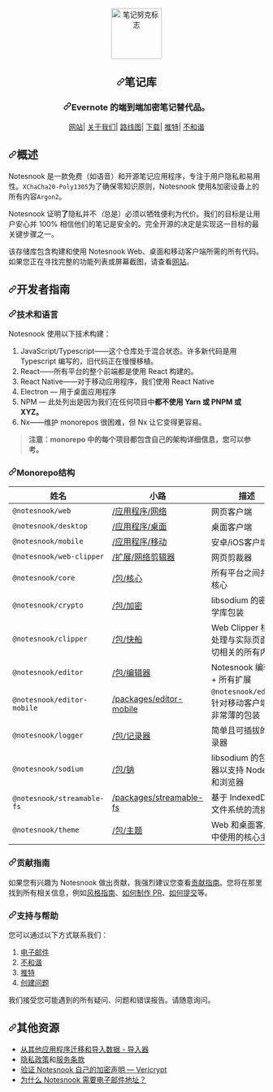 <div class="Box-sc-g0xbh4-0 bJMeLZ js-snippet-clipboard-copy-unpositioned" data-hpc="true"><article class="markdown-body entry-content container-lg" itemprop="text"><p align="center" dir="auto">
<a target="_blank" rel="noopener noreferrer" href="/streetwriters/notesnook/blob/master/resources/icon.png"><img src="/streetwriters/notesnook/raw/master/resources/icon.png" alt="笔记努克标志" width="100" style="max-width: 100%;"></a>
</p>
<h1 align="center" tabindex="-1" dir="auto"><a id="user-content-notesnook" class="anchor" aria-hidden="true" tabindex="-1" href="#notesnook"><svg class="octicon octicon-link" viewBox="0 0 16 16" version="1.1" width="16" height="16" aria-hidden="true"><path d="m7.775 3.275 1.25-1.25a3.5 3.5 0 1 1 4.95 4.95l-2.5 2.5a3.5 3.5 0 0 1-4.95 0 .751.751 0 0 1 .018-1.042.751.751 0 0 1 1.042-.018 1.998 1.998 0 0 0 2.83 0l2.5-2.5a2.002 2.002 0 0 0-2.83-2.83l-1.25 1.25a.751.751 0 0 1-1.042-.018.751.751 0 0 1-.018-1.042Zm-4.69 9.64a1.998 1.998 0 0 0 2.83 0l1.25-1.25a.751.751 0 0 1 1.042.018.751.751 0 0 1 .018 1.042l-1.25 1.25a3.5 3.5 0 1 1-4.95-4.95l2.5-2.5a3.5 3.5 0 0 1 4.95 0 .751.751 0 0 1-.018 1.042.751.751 0 0 1-1.042.018 1.998 1.998 0 0 0-2.83 0l-2.5 2.5a1.998 1.998 0 0 0 0 2.83Z"></path></svg></a><font style="vertical-align: inherit;"><font style="vertical-align: inherit;">笔记库</font></font></h1>
<h3 align="center" tabindex="-1" dir="auto"><a id="user-content-an-end-to-end-encrypted-note-taking-alternative-to-evernote" class="anchor" aria-hidden="true" tabindex="-1" href="#an-end-to-end-encrypted-note-taking-alternative-to-evernote"><svg class="octicon octicon-link" viewBox="0 0 16 16" version="1.1" width="16" height="16" aria-hidden="true"><path d="m7.775 3.275 1.25-1.25a3.5 3.5 0 1 1 4.95 4.95l-2.5 2.5a3.5 3.5 0 0 1-4.95 0 .751.751 0 0 1 .018-1.042.751.751 0 0 1 1.042-.018 1.998 1.998 0 0 0 2.83 0l2.5-2.5a2.002 2.002 0 0 0-2.83-2.83l-1.25 1.25a.751.751 0 0 1-1.042-.018.751.751 0 0 1-.018-1.042Zm-4.69 9.64a1.998 1.998 0 0 0 2.83 0l1.25-1.25a.751.751 0 0 1 1.042.018.751.751 0 0 1 .018 1.042l-1.25 1.25a3.5 3.5 0 1 1-4.95-4.95l2.5-2.5a3.5 3.5 0 0 1 4.95 0 .751.751 0 0 1-.018 1.042.751.751 0 0 1-1.042.018 1.998 1.998 0 0 0-2.83 0l-2.5 2.5a1.998 1.998 0 0 0 0 2.83Z"></path></svg></a><font style="vertical-align: inherit;"><font style="vertical-align: inherit;">Evernote 的端到端加密笔记替代品。</font></font></h3>
<p align="center" dir="auto">
<a href="https://notesnook.com/" rel="nofollow"><font style="vertical-align: inherit;"><font style="vertical-align: inherit;">网站</font></font></a><font style="vertical-align: inherit;"><font style="vertical-align: inherit;">| </font></font><a href="https://notesnook.com/about" rel="nofollow"><font style="vertical-align: inherit;"><font style="vertical-align: inherit;">关于我们</font></font></a><font style="vertical-align: inherit;"><font style="vertical-align: inherit;">| </font></font><a href="https://notesnook.com/roadmap" rel="nofollow"><font style="vertical-align: inherit;"><font style="vertical-align: inherit;">路线图</font></font></a><font style="vertical-align: inherit;"><font style="vertical-align: inherit;">| </font></font><a href="https://notesnook.com/downloads" rel="nofollow"><font style="vertical-align: inherit;"><font style="vertical-align: inherit;">下载</font></font></a><font style="vertical-align: inherit;"><font style="vertical-align: inherit;">| </font></font><a href="https://twitter.com/@notesnook" rel="nofollow"><font style="vertical-align: inherit;"><font style="vertical-align: inherit;">推特</font></font></a><font style="vertical-align: inherit;"><font style="vertical-align: inherit;">| </font></font><a href="https://discord.gg/5davZnhw3V" rel="nofollow"><font style="vertical-align: inherit;"><font style="vertical-align: inherit;">不和谐</font></font></a>
</p>
<h2 tabindex="-1" dir="auto"><a id="user-content-overview" class="anchor" aria-hidden="true" tabindex="-1" href="#overview"><svg class="octicon octicon-link" viewBox="0 0 16 16" version="1.1" width="16" height="16" aria-hidden="true"><path d="m7.775 3.275 1.25-1.25a3.5 3.5 0 1 1 4.95 4.95l-2.5 2.5a3.5 3.5 0 0 1-4.95 0 .751.751 0 0 1 .018-1.042.751.751 0 0 1 1.042-.018 1.998 1.998 0 0 0 2.83 0l2.5-2.5a2.002 2.002 0 0 0-2.83-2.83l-1.25 1.25a.751.751 0 0 1-1.042-.018.751.751 0 0 1-.018-1.042Zm-4.69 9.64a1.998 1.998 0 0 0 2.83 0l1.25-1.25a.751.751 0 0 1 1.042.018.751.751 0 0 1 .018 1.042l-1.25 1.25a3.5 3.5 0 1 1-4.95-4.95l2.5-2.5a3.5 3.5 0 0 1 4.95 0 .751.751 0 0 1-.018 1.042.751.751 0 0 1-1.042.018 1.998 1.998 0 0 0-2.83 0l-2.5 2.5a1.998 1.998 0 0 0 0 2.83Z"></path></svg></a><font style="vertical-align: inherit;"><font style="vertical-align: inherit;">概述</font></font></h2>
<p dir="auto"><font style="vertical-align: inherit;"><font style="vertical-align: inherit;">Notesnook 是一款免费（如语音）和开源笔记应用程序，专注于用户隐私和易用性。</font></font><code>XChaCha20-Poly1305</code><font style="vertical-align: inherit;"><font style="vertical-align: inherit;">为了确保零知识原则，Notesnook 使用&amp;</font><font style="vertical-align: inherit;">加密设备上的所有内容</font></font><code>Argon2</code><font style="vertical-align: inherit;"><font style="vertical-align: inherit;">。</font></font></p>
<p dir="auto"><font style="vertical-align: inherit;"><font style="vertical-align: inherit;">Notesnook 证明</font></font><strong><font style="vertical-align: inherit;"><font style="vertical-align: inherit;">了</font></font></strong><font style="vertical-align: inherit;"><font style="vertical-align: inherit;">隐私并不</font></font><em><font style="vertical-align: inherit;"><font style="vertical-align: inherit;">（</font></font></em><font style="vertical-align: inherit;"><font style="vertical-align: inherit;">总是）必须以牺牲便利为代价。</font><font style="vertical-align: inherit;">我们的目标是让用户安心并 100% 相信他们的笔记是安全的。</font><font style="vertical-align: inherit;">完全开源的决定是实现这一目标的最关键步骤之一。</font></font></p>
<p dir="auto"><font style="vertical-align: inherit;"><font style="vertical-align: inherit;">该存储库包含构建和使用 Notesnook Web、桌面和移动客户端所需的所有代码。</font><font style="vertical-align: inherit;">如果您正在寻找完整的功能列表或屏幕截图，请查看</font></font><a href="https://notesnook.com/" rel="nofollow"><font style="vertical-align: inherit;"><font style="vertical-align: inherit;">网站</font></font></a><font style="vertical-align: inherit;"><font style="vertical-align: inherit;">。</font></font></p>
<h2 tabindex="-1" dir="auto"><a id="user-content-developer-guide" class="anchor" aria-hidden="true" tabindex="-1" href="#developer-guide"><svg class="octicon octicon-link" viewBox="0 0 16 16" version="1.1" width="16" height="16" aria-hidden="true"><path d="m7.775 3.275 1.25-1.25a3.5 3.5 0 1 1 4.95 4.95l-2.5 2.5a3.5 3.5 0 0 1-4.95 0 .751.751 0 0 1 .018-1.042.751.751 0 0 1 1.042-.018 1.998 1.998 0 0 0 2.83 0l2.5-2.5a2.002 2.002 0 0 0-2.83-2.83l-1.25 1.25a.751.751 0 0 1-1.042-.018.751.751 0 0 1-.018-1.042Zm-4.69 9.64a1.998 1.998 0 0 0 2.83 0l1.25-1.25a.751.751 0 0 1 1.042.018.751.751 0 0 1 .018 1.042l-1.25 1.25a3.5 3.5 0 1 1-4.95-4.95l2.5-2.5a3.5 3.5 0 0 1 4.95 0 .751.751 0 0 1-.018 1.042.751.751 0 0 1-1.042.018 1.998 1.998 0 0 0-2.83 0l-2.5 2.5a1.998 1.998 0 0 0 0 2.83Z"></path></svg></a><font style="vertical-align: inherit;"><font style="vertical-align: inherit;">开发者指南</font></font></h2>
<h3 tabindex="-1" dir="auto"><a id="user-content-technologies--languages" class="anchor" aria-hidden="true" tabindex="-1" href="#technologies--languages"><svg class="octicon octicon-link" viewBox="0 0 16 16" version="1.1" width="16" height="16" aria-hidden="true"><path d="m7.775 3.275 1.25-1.25a3.5 3.5 0 1 1 4.95 4.95l-2.5 2.5a3.5 3.5 0 0 1-4.95 0 .751.751 0 0 1 .018-1.042.751.751 0 0 1 1.042-.018 1.998 1.998 0 0 0 2.83 0l2.5-2.5a2.002 2.002 0 0 0-2.83-2.83l-1.25 1.25a.751.751 0 0 1-1.042-.018.751.751 0 0 1-.018-1.042Zm-4.69 9.64a1.998 1.998 0 0 0 2.83 0l1.25-1.25a.751.751 0 0 1 1.042.018.751.751 0 0 1 .018 1.042l-1.25 1.25a3.5 3.5 0 1 1-4.95-4.95l2.5-2.5a3.5 3.5 0 0 1 4.95 0 .751.751 0 0 1-.018 1.042.751.751 0 0 1-1.042.018 1.998 1.998 0 0 0-2.83 0l-2.5 2.5a1.998 1.998 0 0 0 0 2.83Z"></path></svg></a><font style="vertical-align: inherit;"><font style="vertical-align: inherit;">技术和语言</font></font></h3>
<p dir="auto"><font style="vertical-align: inherit;"><font style="vertical-align: inherit;">Notesnook 使用以下技术构建：</font></font></p>
<ol dir="auto">
<li><font style="vertical-align: inherit;"><font style="vertical-align: inherit;">JavaScript/Typescript——这个仓库处于混合状态。</font><font style="vertical-align: inherit;">许多新代码是用 Typescript 编写的，旧代码正在慢慢移植。</font></font></li>
<li><font style="vertical-align: inherit;"><font style="vertical-align: inherit;">React——所有平台的整个前端都是使用 React 构建的。</font></font></li>
<li><font style="vertical-align: inherit;"><font style="vertical-align: inherit;">React Native——对于移动应用程序，我们使用 React Native</font></font></li>
<li><font style="vertical-align: inherit;"><font style="vertical-align: inherit;">Electron — 用于桌面应用程序</font></font></li>
<li><font style="vertical-align: inherit;"><font style="vertical-align: inherit;">NPM — 此处列出是因为我们</font><font style="vertical-align: inherit;">在任何项目中</font></font><strong><font style="vertical-align: inherit;"><font style="vertical-align: inherit;">都不使用 Yarn 或 PNPM 或 XYZ。</font></font></strong><font style="vertical-align: inherit;"></font></li>
<li><font style="vertical-align: inherit;"><font style="vertical-align: inherit;">Nx——维护 monorepos 很困难，但 Nx 让它变得更容易。</font></font></li>
</ol>
<blockquote>
<p dir="auto"><strong><font style="vertical-align: inherit;"><font style="vertical-align: inherit;">注意：monorepo 中的每个项目都包含自己的架构详细信息，您可以参考。</font></font></strong></p>
</blockquote>
<h3 tabindex="-1" dir="auto"><a id="user-content-monorepo-structure" class="anchor" aria-hidden="true" tabindex="-1" href="#monorepo-structure"><svg class="octicon octicon-link" viewBox="0 0 16 16" version="1.1" width="16" height="16" aria-hidden="true"><path d="m7.775 3.275 1.25-1.25a3.5 3.5 0 1 1 4.95 4.95l-2.5 2.5a3.5 3.5 0 0 1-4.95 0 .751.751 0 0 1 .018-1.042.751.751 0 0 1 1.042-.018 1.998 1.998 0 0 0 2.83 0l2.5-2.5a2.002 2.002 0 0 0-2.83-2.83l-1.25 1.25a.751.751 0 0 1-1.042-.018.751.751 0 0 1-.018-1.042Zm-4.69 9.64a1.998 1.998 0 0 0 2.83 0l1.25-1.25a.751.751 0 0 1 1.042.018.751.751 0 0 1 .018 1.042l-1.25 1.25a3.5 3.5 0 1 1-4.95-4.95l2.5-2.5a3.5 3.5 0 0 1 4.95 0 .751.751 0 0 1-.018 1.042.751.751 0 0 1-1.042.018 1.998 1.998 0 0 0-2.83 0l-2.5 2.5a1.998 1.998 0 0 0 0 2.83Z"></path></svg></a><font style="vertical-align: inherit;"><font style="vertical-align: inherit;">Monorepo结构</font></font></h3>
<table>
<thead>
<tr>
<th><font style="vertical-align: inherit;"><font style="vertical-align: inherit;">姓名</font></font></th>
<th><font style="vertical-align: inherit;"><font style="vertical-align: inherit;">小路</font></font></th>
<th><font style="vertical-align: inherit;"><font style="vertical-align: inherit;">描述</font></font></th>
</tr>
</thead>
<tbody>
<tr>
<td><code>@notesnook/web</code></td>
<td><a href="/streetwriters/notesnook/blob/master/apps/web"><font style="vertical-align: inherit;"><font style="vertical-align: inherit;">/应用程序/网络</font></font></a></td>
<td><font style="vertical-align: inherit;"><font style="vertical-align: inherit;">网页客户端</font></font></td>
</tr>
<tr>
<td><code>@notesnook/desktop</code></td>
<td><a href="/streetwriters/notesnook/blob/master/apps/desktop"><font style="vertical-align: inherit;"><font style="vertical-align: inherit;">/应用程序/桌面</font></font></a></td>
<td><font style="vertical-align: inherit;"><font style="vertical-align: inherit;">桌面客户端</font></font></td>
</tr>
<tr>
<td><code>@notesnook/mobile</code></td>
<td><a href="/streetwriters/notesnook/blob/master/apps/mobile"><font style="vertical-align: inherit;"><font style="vertical-align: inherit;">/应用程序/移动</font></font></a></td>
<td><font style="vertical-align: inherit;"><font style="vertical-align: inherit;">安卓/iOS客户端</font></font></td>
</tr>
<tr>
<td><code>@notesnook/web-clipper</code></td>
<td><a href="/streetwriters/notesnook/blob/master/extensions/web-clipper"><font style="vertical-align: inherit;"><font style="vertical-align: inherit;">/扩展/网络剪辑器</font></font></a></td>
<td><font style="vertical-align: inherit;"><font style="vertical-align: inherit;">网页剪裁器</font></font></td>
</tr>
<tr>
<td><code>@notesnook/core</code></td>
<td><a href="/streetwriters/notesnook/blob/master/packages/core"><font style="vertical-align: inherit;"><font style="vertical-align: inherit;">/包/核心</font></font></a></td>
<td><font style="vertical-align: inherit;"><font style="vertical-align: inherit;">所有平台之间共享核心</font></font></td>
</tr>
<tr>
<td><code>@notesnook/crypto</code></td>
<td><a href="/streetwriters/notesnook/blob/master/packages/crypto"><font style="vertical-align: inherit;"><font style="vertical-align: inherit;">/包/加密</font></font></a></td>
<td><font style="vertical-align: inherit;"><font style="vertical-align: inherit;">libsodium 的密码学库包装</font></font></td>
</tr>
<tr>
<td><code>@notesnook/clipper</code></td>
<td><a href="/streetwriters/notesnook/blob/master/packages/clipper"><font style="vertical-align: inherit;"><font style="vertical-align: inherit;">/包/快船</font></font></a></td>
<td><font style="vertical-align: inherit;"><font style="vertical-align: inherit;">Web Clipper 核心处理与实际页面剪切相关的所有内容</font></font></td>
</tr>
<tr>
<td><code>@notesnook/editor</code></td>
<td><a href="/streetwriters/notesnook/blob/master/packages/editor"><font style="vertical-align: inherit;"><font style="vertical-align: inherit;">/包/编辑器</font></font></a></td>
<td><font style="vertical-align: inherit;"><font style="vertical-align: inherit;">Notesnook 编辑器 + 所有扩展</font></font></td>
</tr>
<tr>
<td><code>@notesnook/editor-mobile</code></td>
<td><a href="/streetwriters/notesnook/blob/master/packages/editor-mobile"><font style="vertical-align: inherit;"><font style="vertical-align: inherit;">/packages/editor-mobile</font></font></a></td>
<td><font style="vertical-align: inherit;"></font><code>@notesnook/editor</code><font style="vertical-align: inherit;"><font style="vertical-align: inherit;">针对移动客户端的</font><font style="vertical-align: inherit;">非常薄的包装</font></font></td>
</tr>
<tr>
<td><code>@notesnook/logger</code></td>
<td><a href="/streetwriters/notesnook/blob/master/packages/logger"><font style="vertical-align: inherit;"><font style="vertical-align: inherit;">/包/记录器</font></font></a></td>
<td><font style="vertical-align: inherit;"><font style="vertical-align: inherit;">简单且可插拔的记录器</font></font></td>
</tr>
<tr>
<td><code>@notesnook/sodium</code></td>
<td><a href="/streetwriters/notesnook/blob/master/packages/sodium"><font style="vertical-align: inherit;"><font style="vertical-align: inherit;">/包/钠</font></font></a></td>
<td><font style="vertical-align: inherit;"><font style="vertical-align: inherit;">libsodium 的包装器以支持 Node.js 和浏览器</font></font></td>
</tr>
<tr>
<td><code>@notesnook/streamable-fs</code></td>
<td><a href="/streetwriters/notesnook/blob/master/packages/streamable-fs"><font style="vertical-align: inherit;"><font style="vertical-align: inherit;">/packages/streamable-fs</font></font></a></td>
<td><font style="vertical-align: inherit;"><font style="vertical-align: inherit;">基于 IndexedDB 的文件系统的流接口</font></font></td>
</tr>
<tr>
<td><code>@notesnook/theme</code></td>
<td><a href="/streetwriters/notesnook/blob/master/packages/theme"><font style="vertical-align: inherit;"><font style="vertical-align: inherit;">/包/主题</font></font></a></td>
<td><font style="vertical-align: inherit;"><font style="vertical-align: inherit;">Web 和桌面客户端中使用的核心主题</font></font></td>
</tr>
</tbody>
</table>
<h3 tabindex="-1" dir="auto"><a id="user-content-contributing-guidelines" class="anchor" aria-hidden="true" tabindex="-1" href="#contributing-guidelines"><svg class="octicon octicon-link" viewBox="0 0 16 16" version="1.1" width="16" height="16" aria-hidden="true"><path d="m7.775 3.275 1.25-1.25a3.5 3.5 0 1 1 4.95 4.95l-2.5 2.5a3.5 3.5 0 0 1-4.95 0 .751.751 0 0 1 .018-1.042.751.751 0 0 1 1.042-.018 1.998 1.998 0 0 0 2.83 0l2.5-2.5a2.002 2.002 0 0 0-2.83-2.83l-1.25 1.25a.751.751 0 0 1-1.042-.018.751.751 0 0 1-.018-1.042Zm-4.69 9.64a1.998 1.998 0 0 0 2.83 0l1.25-1.25a.751.751 0 0 1 1.042.018.751.751 0 0 1 .018 1.042l-1.25 1.25a3.5 3.5 0 1 1-4.95-4.95l2.5-2.5a3.5 3.5 0 0 1 4.95 0 .751.751 0 0 1-.018 1.042.751.751 0 0 1-1.042.018 1.998 1.998 0 0 0-2.83 0l-2.5 2.5a1.998 1.998 0 0 0 0 2.83Z"></path></svg></a><font style="vertical-align: inherit;"><font style="vertical-align: inherit;">贡献指南</font></font></h3>
<p dir="auto"><font style="vertical-align: inherit;"><font style="vertical-align: inherit;">如果您有兴趣为 Notesnook 做出贡献，我强烈建议您查看</font></font><a href="/streetwriters/notesnook/blob/master/CONTRIBUTING.md"><font style="vertical-align: inherit;"><font style="vertical-align: inherit;">贡献指南</font></font></a><font style="vertical-align: inherit;"><font style="vertical-align: inherit;">。</font><font style="vertical-align: inherit;">您将在那里找到所有相关信息，例如</font></font><a href="/streetwriters/notesnook/blob/master/CONTRIBUTING.md#style-guidelines"><font style="vertical-align: inherit;"><font style="vertical-align: inherit;">风格指南</font></font></a><font style="vertical-align: inherit;"><font style="vertical-align: inherit;">、</font></font><a href="/streetwriters/notesnook/blob/master/CONTRIBUTING.md#opening--submitting-a-pull-request"><font style="vertical-align: inherit;"><font style="vertical-align: inherit;">如何制作 PR</font></font></a><font style="vertical-align: inherit;"><font style="vertical-align: inherit;">、</font></font><a href="/streetwriters/notesnook/blob/master/CONTRIBUTING.md#commit-guidelines"><font style="vertical-align: inherit;"><font style="vertical-align: inherit;">如何提交</font></font></a><font style="vertical-align: inherit;"><font style="vertical-align: inherit;">等。</font></font></p>
<h3 tabindex="-1" dir="auto"><a id="user-content-support--help" class="anchor" aria-hidden="true" tabindex="-1" href="#support--help"><svg class="octicon octicon-link" viewBox="0 0 16 16" version="1.1" width="16" height="16" aria-hidden="true"><path d="m7.775 3.275 1.25-1.25a3.5 3.5 0 1 1 4.95 4.95l-2.5 2.5a3.5 3.5 0 0 1-4.95 0 .751.751 0 0 1 .018-1.042.751.751 0 0 1 1.042-.018 1.998 1.998 0 0 0 2.83 0l2.5-2.5a2.002 2.002 0 0 0-2.83-2.83l-1.25 1.25a.751.751 0 0 1-1.042-.018.751.751 0 0 1-.018-1.042Zm-4.69 9.64a1.998 1.998 0 0 0 2.83 0l1.25-1.25a.751.751 0 0 1 1.042.018.751.751 0 0 1 .018 1.042l-1.25 1.25a3.5 3.5 0 1 1-4.95-4.95l2.5-2.5a3.5 3.5 0 0 1 4.95 0 .751.751 0 0 1-.018 1.042.751.751 0 0 1-1.042.018 1.998 1.998 0 0 0-2.83 0l-2.5 2.5a1.998 1.998 0 0 0 0 2.83Z"></path></svg></a><font style="vertical-align: inherit;"><font style="vertical-align: inherit;">支持与帮助</font></font></h3>
<p dir="auto"><font style="vertical-align: inherit;"><font style="vertical-align: inherit;">您可以通过以下方式联系我们：</font></font></p>
<ol dir="auto">
<li><a href="mailto:support@streetwriters.co"><font style="vertical-align: inherit;"><font style="vertical-align: inherit;">电子邮件</font></font></a></li>
<li><a href="https://discord.gg/5davZnhw3V" rel="nofollow"><font style="vertical-align: inherit;"><font style="vertical-align: inherit;">不和谐</font></font></a></li>
<li><a href="https://twitter.com/notesnook" rel="nofollow"><font style="vertical-align: inherit;"><font style="vertical-align: inherit;">推特</font></font></a></li>
<li><a href="https://github.com/streetwriters/notesnook/issues/new"><font style="vertical-align: inherit;"><font style="vertical-align: inherit;">创建问题</font></font></a></li>
</ol>
<p dir="auto"><font style="vertical-align: inherit;"><font style="vertical-align: inherit;">我们接受您可能遇到的所有疑问、问题和错误报告。</font><font style="vertical-align: inherit;">请随意询问。</font></font></p>
<h2 tabindex="-1" dir="auto"><a id="user-content-additional-resources" class="anchor" aria-hidden="true" tabindex="-1" href="#additional-resources"><svg class="octicon octicon-link" viewBox="0 0 16 16" version="1.1" width="16" height="16" aria-hidden="true"><path d="m7.775 3.275 1.25-1.25a3.5 3.5 0 1 1 4.95 4.95l-2.5 2.5a3.5 3.5 0 0 1-4.95 0 .751.751 0 0 1 .018-1.042.751.751 0 0 1 1.042-.018 1.998 1.998 0 0 0 2.83 0l2.5-2.5a2.002 2.002 0 0 0-2.83-2.83l-1.25 1.25a.751.751 0 0 1-1.042-.018.751.751 0 0 1-.018-1.042Zm-4.69 9.64a1.998 1.998 0 0 0 2.83 0l1.25-1.25a.751.751 0 0 1 1.042.018.751.751 0 0 1 .018 1.042l-1.25 1.25a3.5 3.5 0 1 1-4.95-4.95l2.5-2.5a3.5 3.5 0 0 1 4.95 0 .751.751 0 0 1-.018 1.042.751.751 0 0 1-1.042.018 1.998 1.998 0 0 0-2.83 0l-2.5 2.5a1.998 1.998 0 0 0 0 2.83Z"></path></svg></a><font style="vertical-align: inherit;"><font style="vertical-align: inherit;">其他资源</font></font></h2>
<ul dir="auto">
<li><a href="https://importer.notesnook.com/" rel="nofollow"><font style="vertical-align: inherit;"><font style="vertical-align: inherit;">从其他应用程序迁移和导入数据 - 导入器</font></font></a></li>
<li><a href="https://notesnook.com/privacy" rel="nofollow"><font style="vertical-align: inherit;"><font style="vertical-align: inherit;">隐私政策</font></font></a><font style="vertical-align: inherit;"><font style="vertical-align: inherit;">和</font></font><a href="https://notesnook.com/terms" rel="nofollow"><font style="vertical-align: inherit;"><font style="vertical-align: inherit;">服务条款</font></font></a></li>
<li><a href="https://vericrypt.notesnook.com/" rel="nofollow"><font style="vertical-align: inherit;"><font style="vertical-align: inherit;">验证 Notesnook 自己的加密声明 — Vericrypt</font></font></a></li>
<li><a href="https://blog.notesnook.com/why-notesnook-requires-an-email-address/" rel="nofollow"><font style="vertical-align: inherit;"><font style="vertical-align: inherit;">为什么 Notesnook 需要电子邮件地址？</font></font></a></li>
</ul>
</article></div>
